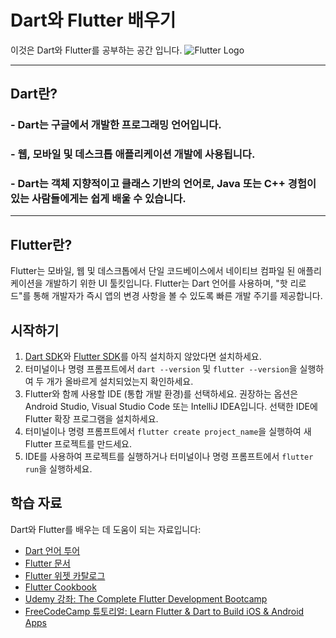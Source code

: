 # Dart와 Flutter 배우기

이것은 Dart와 Flutter를 공부하는 공간 입니다.
![Flutter Logo](https://flutter.dev/assets/flutter-lockup-crop.png)

---

## Dart란?

### - Dart는 구글에서 개발한 프로그래밍 언어입니다.

### - 웹, 모바일 및 데스크톱 애플리케이션 개발에 사용됩니다.

### - Dart는 객체 지향적이고 클래스 기반의 언어로, Java 또는 C++ 경험이 있는 사람들에게는 쉽게 배울 수 있습니다.

---

## Flutter란?

Flutter는 모바일, 웹 및 데스크톱에서 단일 코드베이스에서 네이티브 컴파일 된
애플리케이션을 개발하기 위한 UI 툴킷입니다.
Flutter는 Dart 언어를 사용하며, "핫 리로드"를 통해 개발자가 즉시 앱의 변경 사항을 볼 수 있도록 빠른 개발 주기를 제공합니다.

## 시작하기

1. [Dart SDK](https://dart.dev/get-dart)와 [Flutter SDK](https://flutter.dev/docs/get-started/install)를 아직 설치하지 않았다면 설치하세요.
2. 터미널이나 명령 프롬프트에서 `dart --version` 및 `flutter --version`을 실행하여 두 개가 올바르게 설치되었는지 확인하세요.
3. Flutter와 함께 사용할 IDE (통합 개발 환경)를 선택하세요. 권장하는 옵션은 Android Studio, Visual Studio Code 또는 IntelliJ IDEA입니다. 선택한 IDE에 Flutter 확장 프로그램을 설치하세요.
4. 터미널이나 명령 프롬프트에서 `flutter create project_name`을 실행하여 새 Flutter 프로젝트를 만드세요.
5. IDE를 사용하여 프로젝트를 실행하거나 터미널이나 명령 프롬프트에서 `flutter run`을 실행하세요.

## 학습 자료

Dart와 Flutter를 배우는 데 도움이 되는 자료입니다:

- [Dart 언어 투어](https://dart.dev/guides/language/language-tour)
- [Flutter 문서](https://flutter.dev/docs)
- [Flutter 위젯 카탈로그](https://flutter.dev/docs/development/ui/widgets)
- [Flutter Cookbook](https://flutter.dev/docs/cookbook)
- [Udemy 강좌: The Complete Flutter Development Bootcamp](https://www.udemy.com/course/flutter-bootcamp-with-dart/)
- [FreeCodeCamp 튜토리얼: Learn Flutter & Dart to Build iOS & Android Apps](https://www.freecodecamp.org/news/learn-flutter-dart-to-build-ios-android-apps/)
